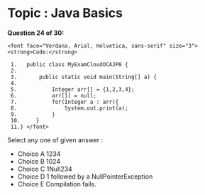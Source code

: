 Topic : Java Basics
===================
**Question 24 of 30:**
```
<font face="Verdana, Arial, Helvetica, sans-serif" size="3"> <strong>Code:</strong> 

 1.   public class MyExamCloudOCAJP8 {
 2. 
 3.       public static void main(String[] a) {
 4. 
 5.           Integer arr[] = {1,2,3,4};
 6.           arr[1] = null; 
 7.           for(Integer a : arr){
 8.               System.out.print(a);
 9.           }
 10.     }
 11.} </font>
```

Select any one of given answer :
- Choice A 1234
- Choice B 1024
- Choice C 1Null234
- Choice D 1 followed by a NullPointerException
- Choice E Compilation fails.

